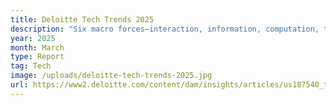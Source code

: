 ```yaml
---
title: Deloitte Tech Trends 2025
description: "Six macro forces—interaction, information, computation, trust, modernization, business-of-tech—frame AI as the new operating layer. Enterprises that infuse ethics and metrics into every pipeline will outrun piecemeal adopters."
year: 2025
month: March
type: Report
tag: Tech
image: /uploads/deloitte-tech-trends-2025.jpg
url: https://www2.deloitte.com/content/dam/insights/articles/us187540_tech-trends-2025/DI_Tech-trends-2025.pdf
---
```

